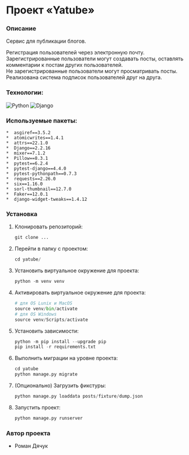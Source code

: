 # Проект «Yatube»

### Описание
Сервис для публикации блогов.

Регистрация пользователей через электронную почту.  
Зарегистрированные пользователи могут создавать посты, оставлять комментарии к постам другиx пользователей.  
Не зарегистрированные пользователи могут просматривать посты.  
Реализована система подписок пользователей друг на друга. 

### Технологии:
![Python](https://img.shields.io/badge/Python-FFD43B?style=for-the-badge&logo=python&logoColor=blue)
![Django](https://img.shields.io/badge/Django-092E20?style=for-the-badge&logo=django&logoColor=green)

### Используемые пакеты:
    *  asgiref==3.5.2
    *  atomicwrites==1.4.1
    *  attrs==22.1.0
    *  Django==2.2.16
    *  mixer==7.1.2
    *  Pillow==8.3.1
    *  pytest==6.2.4
    *  pytest-django==4.4.0
    *  pytest-pythonpath==0.7.3
    *  requests==2.26.0
    *  six==1.16.0
    *  sorl-thumbnail==12.7.0
    *  Faker==12.0.1
    *  django-widget-tweaks==1.4.12
### Установка

1. Клонировать репозиторий:

   ```python
   git clone ...
   ```

2. Перейти в папку с проектом:

   ```python
   cd yatube/
   ```

3. Установить виртуальное окружение для проекта:

   ```python
   python -m venv venv
   ```

4. Активировать виртуальное окружение для проекта:

   ```python
   # для OS Lunix и MacOS
   source venv/bin/activate
   # для OS Windows
   source venv/Scripts/activate
   ```

5. Установить зависимости:

   ```python
   python -m pip install --upgrade pip
   pip install -r requirements.txt
   ```

6. Выполнить миграции на уровне проекта:

   ```python
   cd yatube
   python manage.py migrate
   ```
   
7. (Опционально) Загрузить фикстуры:

   ```python
   python manage.py loaddata posts/fixture/dump.json
   ```

8. Запустить проект:
   ```python
   python manage.py runserver
   ```


### Автор проекта 
* Роман Дячук   
